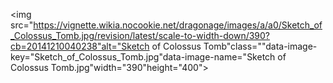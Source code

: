<img src="https://vignette.wikia.nocookie.net/dragonage/images/a/a0/Sketch_of_Colossus_Tomb.jpg/revision/latest/scale-to-width-down/390?cb=20141210040238"alt="Sketch of Colossus Tomb"class=""data-image-key="Sketch_of_Colossus_Tomb.jpg"data-image-name="Sketch of Colossus Tomb.jpg"width="390"height="400">